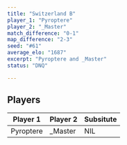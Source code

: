 ```yaml
---
title: "Switzerland B"
player_1: "Pyroptere"
player_2: "_Master"
match_difference: "0-1"
map_difference: "2-3"
seed: "#61"
average_elo: "1687"
excerpt: "Pyroptere and _Master"
status: "DNQ"

---
```

## Players

| Player 1 | Player 2 | Subsitute |
| -- | -- | -- |
| Pyroptere | _Master | NIL |
